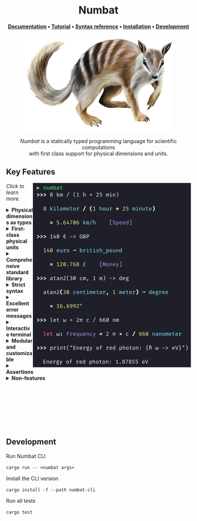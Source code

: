 <div align="center">

<h1>Numbat</h1>

**[Documentation] • [Tutorial] • [Syntax reference] • [Installation] • [Development]**

<img src="assets/numbat-410.png">

[Features]: #key-features
[Documentation]: https://numbat.dev/doc/
[Tutorial]: https://numbat.dev/doc/tutorial.html
[Syntax reference]: https://numbat.dev/doc/example-numbat_syntax.html
[Installation]: https://numbat.dev/doc/cli-installation.html
[Development]: #development

*Numbat* is a statically typed programming language for scientific computations<br>
with first class support for physical dimensions and units.

</div>

## Key Features

<img src="assets/numbat-interactive.png" align="right">

*Click to learn more.*

<details>
<summary>
<b>Physical dimensions as types</b>
</summary>
<p></p>

Numbat has a static type system where physical dimensions like `Length` and `Time` act as types.
Definitions of constants and functions can optionally contain type annotations that will be statically enforced.
If the types are not specified, they will be inferred (`Speed`, `Money` and `Frequency` in the screenshot).

See [this article](https://numbat.dev/doc/type-system.html) to learn more about Numbats type system.
</details>

<details>
<summary>
<b>First-class physical units</b>
</summary>
<p></p>

Numbat is focused on computations with units. Units are therefore treated as first-class citizens. They can be
[entered in various ways](https://numbat.dev/doc/unit-notation.html) (`km/h` or `kilometer/hour`, `GiB` or
`gibibytes`, `°` or `degree`, `m²` or `m^2`).
New (helper) units can be [introduced](https://numbat.dev/doc/unit-definitions.html) on the spot (`unit pixel`).
Compatible units can be converted easily [using the `->` operator](https://numbat.dev/doc/unit-conversions.html) (`30 km/h -> mph`, `1 mrad -> degree`, `5 in + 2 ft -> cm`, `27 weeks -> days`).
And unit expressions are simplified using various heuristics (`15 km/h * 30 min = 7.5 km`).
</details>

<details>
<summary>
<b>Comprehensive standard library</b>
</summary>
<p></p>

Numbats [standard library](https://numbat.dev/doc/prelude.html) comes with a large number of physical dimensions and units (SI, US Customary, Imperial, Nautical, Astronomical, Atomic, Nuclear, …).
See [this reference page](https://numbat.dev/doc/list-units.html) for a complete overview.
It also contains a lot of [mathematical and physical constants](https://numbat.dev/doc/list-constants.html)
as well as a large range of [pre-defined functions](https://numbat.dev/doc/list-functions.html).
</details>

<details>
<summary>
<b>Strict syntax</b>
</summary>
<p></p>

Numbats parser never tries to be "smart" on syntactically incorrect input.
This means you will either get a (descriptive) error message, or you can trust the result of your calculation.
</details>

<details>
<summary>
<b>Excellent error messages</b>
</summary>
<p></p>

Numbat aims to provide [descriptive and helpful error messages](https://github.com/sharkdp/numbat/blob/master/assets/numbat-error.png).
</details>

<details>
<summary>
<b>Interactive terminal</b>
</summary>
<p></p>

Numbat has been designed for an interactive use-case with small "one off" computations. Opening the `numbat` interpreter
without any arguments starts a [REPL](https://en.wikipedia.org/wiki/Read%E2%80%93eval%E2%80%93print_loop) with a familiar
readline interface, including all the usual features like a command history, Ctrl-R search or tab completion.
</details>

<details>
<summary>
<b>Modular and customizable</b>
</summary>
<p></p>

The whole system of physical dimensions and units is specified Numbats standard library, which is
[written in the Numbat language](https://github.com/sharkdp/numbat/tree/master/modules) itself. It is therefore
easily extensible by [providing a `init.nbt` file](https://numbat.dev/doc/cli-customization.html). For example,
a single line (`unit bathtub = 150 L`) is usually enough to add a new unit. Users can even choose to write their
own `prelude` module, allowing for arbitrary modifications to the unit system.
</details>

<details>
<summary>
<b>Assertions</b>
</summary>
<p></p>

With its static type system, Numbat already enforces correctness of your calculations on a physical dimension level.
But some checks can only be made at runtime. Numbat provides an `assert_eq` procedure that allows you to check for
exact equality using `assert_eq(12 ft, 1 in)` or approximate equality using `assert_eq(c, 300_000 km/s, 1% × c)`.
This can be useful to make sure that intermediate results do not change during a restructuring of your calculation.
</details>

<details>
<summary>
<b>Non-features</b>
</summary>
<p></p>

Numbat is a scientific calculator. It's not a computer algebra system that solves differential equations
or computes intergrals. Try [WolframAlpha](http://www.wolframalpha.com/) instead.<br>
There is no graphical user interface with buttons like `x²`, `1/x` or `DEG/RAD`.
[Qalculate!](http://qalculate.github.io/) is a fantastic tool that supports both text as well as graphical
input.<br>
Numbat supports a huge range of physical units. If you need something even more comprehensive,
please consider contributing. Or try [GNU units](https://www.gnu.org/software/units/).
</details>

<p>&nbsp;</p>
<p>&nbsp;</p>
<p>&nbsp;</p>
<p>&nbsp;</p>

## Development

Run Numbat CLI
```
cargo run -- <numbat args>
```

Install the CLI version
```
cargo install -f --path numbat-cli
```

Run all tests
```
cargo test
```
